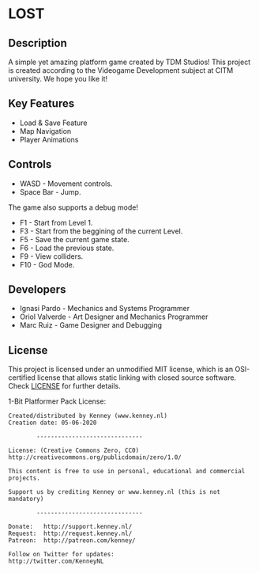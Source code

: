 # LOST

## Description

A simple yet amazing platform game created by TDM Studios! 
This project is created according to the Videogame Development subject at CITM university. 
We hope you like it!

## Key Features

 - Load & Save Feature
 - Map Navigation
 - Player Animations
 
## Controls

 - WASD - Movement controls.
 - Space Bar - Jump.
 
 The game also supports a debug mode!
 - F1 - Start from Level 1.
 - F3 - Start from the beggining of the current Level.
 - F5 - Save the current game state.
 - F6 - Load the previous state.
 - F9 - View colliders.
 - F10 - God Mode.

## Developers

 - Ignasi Pardo - Mechanics and Systems Programmer
 - Oriol Valverde - Art Designer and Mechanics Programmer
 - Marc Ruiz - Game Designer and Debugging

## License

This project is licensed under an unmodified MIT license, which is an OSI-certified license that allows static linking with closed source software. Check [LICENSE](LICENSE) for further details.

1-Bit Platformer Pack License:

    Created/distributed by Kenney (www.kenney.nl)
    Creation date: 05-06-2020

            ------------------------------

    License: (Creative Commons Zero, CC0)
    http://creativecommons.org/publicdomain/zero/1.0/

    This content is free to use in personal, educational and commercial projects.

    Support us by crediting Kenney or www.kenney.nl (this is not mandatory)

            ------------------------------

    Donate:   http://support.kenney.nl/
    Request:  http://request.kenney.nl/
    Patreon:  http://patreon.com/kenney/

    Follow on Twitter for updates:
    http://twitter.com/KenneyNL
